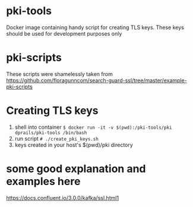 # pki-tools
Docker image containing handy script for creating TLS keys. These keys should be used for development purposes only

# pki-scripts
These scripts were shamelessly taken from https://github.com/floragunncom/search-guard-ssl/tree/master/example-pki-scripts

# Creating TLS keys
1. shell into container
`$ docker run -it -v $(pwd):/pki-tools/pki dprails/pki-tools /bin/bash`
2. run script
`# ./create_pki_keys.sh`
3. keys created in  your host's $(pwd)/pki directory

# some good explanation and examples here
https://docs.confluent.io/3.0.0/kafka/ssl.html1
